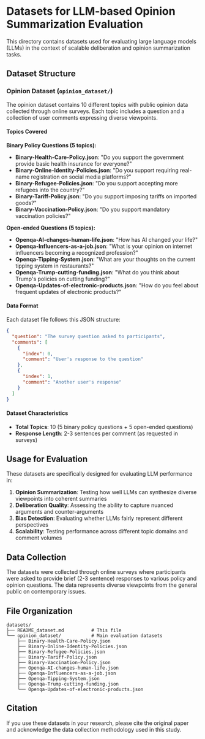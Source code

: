 # Datasets for LLM-based Opinion Summarization Evaluation

This directory contains datasets used for evaluating large language models (LLMs) in the context of scalable deliberation and opinion summarization tasks.

## Dataset Structure

### Opinion Dataset (`opinion_dataset/`)

The opinion dataset contains 10 different topics with public opinion data collected through online surveys. Each topic includes a question and a collection of user comments expressing diverse viewpoints.

#### Topics Covered

**Binary Policy Questions (5 topics):**
- **Binary-Health-Care-Policy.json**: "Do you support the government provide basic health insurance for everyone?"
- **Binary-Online-Identity-Policies.json**: "Do you support requiring real-name registration on social media platforms?"
- **Binary-Refugee-Policies.json**: "Do you support accepting more refugees into the country?"
- **Binary-Tariff-Policy.json**: "Do you support imposing tariffs on imported goods?"
- **Binary-Vaccination-Policy.json**: "Do you support mandatory vaccination policies?"

**Open-ended Questions (5 topics):**
- **Openqa-AI-changes-human-life.json**: "How has AI changed your life?"
- **Openqa-Influencers-as-a-job.json**: "What is your opinion on internet influencers becoming a recognized profession?"
- **Openqa-Tipping-System.json**: "What are your thoughts on the current tipping system in restaurants?"
- **Openqa-Trump-cutting-funding.json**: "What do you think about Trump's policies on cutting funding?"
- **Openqa-Updates-of-electronic-products.json**: "How do you feel about frequent updates of electronic products?"

#### Data Format

Each dataset file follows this JSON structure:

```json
{
  "question": "The survey question asked to participants",
  "comments": [
    {
      "index": 0,
      "comment": "User's response to the question"
    },
    {
      "index": 1,
      "comment": "Another user's response"
    }
  ]
}
```

#### Dataset Characteristics

- **Total Topics**: 10 (5 binary policy questions + 5 open-ended questions)
- **Response Length**: 2-3 sentences per comment (as requested in surveys)

## Usage for Evaluation

These datasets are specifically designed for evaluating LLM performance in:

1. **Opinion Summarization**: Testing how well LLMs can synthesize diverse viewpoints into coherent summaries
2. **Deliberation Quality**: Assessing the ability to capture nuanced arguments and counter-arguments
3. **Bias Detection**: Evaluating whether LLMs fairly represent different perspectives
4. **Scalability**: Testing performance across different topic domains and comment volumes

## Data Collection

The datasets were collected through online surveys where participants were asked to provide brief (2-3 sentence) responses to various policy and opinion questions. The data represents diverse viewpoints from the general public on contemporary issues.

## File Organization

```
datasets/
├── README_dataset.md          # This file
└── opinion_dataset/           # Main evaluation datasets
    ├── Binary-Health-Care-Policy.json
    ├── Binary-Online-Identity-Policies.json
    ├── Binary-Refugee-Policies.json
    ├── Binary-Tariff-Policy.json
    ├── Binary-Vaccination-Policy.json
    ├── Openqa-AI-changes-human-life.json
    ├── Openqa-Influencers-as-a-job.json
    ├── Openqa-Tipping-System.json
    ├── Openqa-Trump-cutting-funding.json
    └── Openqa-Updates-of-electronic-products.json
```

## Citation

If you use these datasets in your research, please cite the original paper and acknowledge the data collection methodology used in this study.